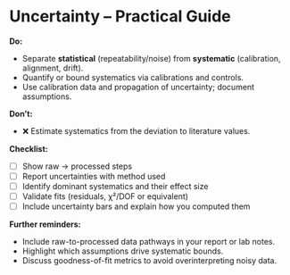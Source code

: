 # Uncertainty – Practical Guide

**Do:**
- Separate **statistical** (repeatability/noise) from **systematic** (calibration, alignment, drift).
- Quantify or bound systematics via calibrations and controls.
- Use calibration data and propagation of uncertainty; document assumptions.

**Don’t:**
- ❌ Estimate systematics from the deviation to literature values.

**Checklist:**
- [ ] Show raw → processed steps
- [ ] Report uncertainties with method used
- [ ] Identify dominant systematics and their effect size
- [ ] Validate fits (residuals, χ²/DOF or equivalent)
- [ ] Include uncertainty bars and explain how you computed them

**Further reminders:**
- Include raw-to-processed data pathways in your report or lab notes.
- Highlight which assumptions drive systematic bounds.
- Discuss goodness-of-fit metrics to avoid overinterpreting noisy data.
